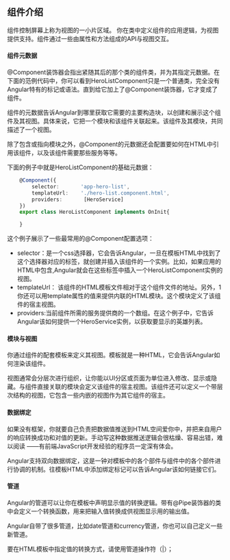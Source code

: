 ##  组件介绍

组件控制屏幕上称为视图的一小片区域。
你在类中定义组件的应用逻辑，为视图提供支持。组件通过一些由属性和方法组成的API与视图交互。

#### 组件元数据
@Component装饰器会指出紧随其后的那个类的组件类，并为其指定元数据。在下面的范例代码中，你可以看到HeroListComponent只是一个普通类，完全没有Angular特有的标记或语法。直到给它加上了@Component装饰器，它才变成了组件。

组件的元数据告诉Angular到哪里获取它需要的主要构造块，以创建和展示这个组件及其视图。具体来说，它把一个模块和该组件关联起来。该组件及其模块，共同描述了一个视图。

除了包含或指向模块之外，@Component的元数据还会配置要如何在HTML中引用该组件，以及该组件需要那些服务等等。

下面的例子中就是HeroListComponent的基础元数据：
```ts
	@Component({
		selector:       'app-hero-list',
		templateUrl:    './hero-list.component.html',
		providers:       [HeroService]
	})
	export class HeroListComponent implements OnInit{ 

	}
```
这个例子展示了一些最常用的@Component配置选项：

* selector：是一个css选择器，它会告诉Angular，一旦在模板HTML中找到了这个选择器对应的标签，就创建并插入该组件的一个实例。比如，如果应用的HTML中包含<app-hero-list></app-hero-list>,Angular就会在这些标签中插入一个HeroListComponent实例的视图。
* templateUrl： 该组件的HTML模板文件相对于这个组件文件的地址。另外，1你还可以用template属性的值来提供内联的HTML模块。这个模块定义了该组件的宿主视图。
* providers:当前组件所需的服务提供商的一个数组。在这个例子中，它告诉Angular该如何提供一个HeroService实例，以获取要显示的英雄列表。

####  模块与视图
你通过组件的配套模板来定义其视图。模板就是一种HTML，它会告诉Angular如何渲染该组件。

视图通常会分层次进行组织，让你能以UI分区或页面为单位进入修改、显示或隐藏。与组件直接关联的模块会定义该组件的宿主视图。该组件还可以定义一个带层次结构的视图，它包含一些内嵌的视图作为其它组件的宿主。

#### 数据绑定

如果没有框架，你就要自己负责把数据值推送到HTML空间爱你中，并把来自用户的响应转换成功和对值的更新。手动写这种数据推送逻辑会很枯燥、容易出错，难以阅读 ——有前端JavaScript开发经验的程序员一定深有体会。

Angular支持双向数据绑定，这是一钟对模板中的各个部件与组件中的各个部件进行协调的机制。往模板HTML中添加绑定标记可以告诉Angular该如何链接它们。

#### 管道
Angular的管道可以让你在模板中声明显示值的转换逻辑。带有@Pipe装饰器的类中会定义一个转换函数，用来把输入值转换成供视图显示用的输出值。

Angular自带了很多管道，比如date管道和currency管道，你也可以自己定义一些新管道。

要在HTML模板中指定值的转换方式，请使用管道操作符（|）；
















	



















